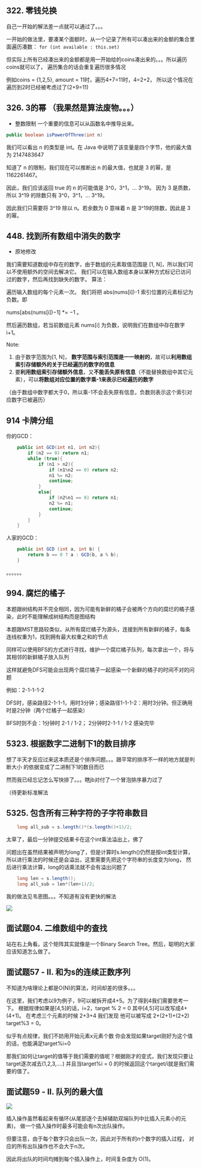 ## 322. 零钱兑换

自己一开始的解法差一点就可以通过了。。。

一开始的做法里，要凑某个面额时，从一个记录了所有可以凑出来的金额的集合里面遍历凑数：
`for (int available : this.set)`

但实际上所有已经凑出来的金额都是用一开始给的coins凑出来的。。。所以遍历coins就可以了，
遍历集合的话会重复遍历很多情况

例如coins = {1,2,5}, amount = 11时，遍历4+7=11时，4=2+2，
所以这个情况在遍历到2时已经被考虑过了(2+9=11)

## 326. 3的幂 （我果然是算法废物。。。）

- 整数限制
一个重要的信息可以从函数名中推导出来。

```java
public boolean isPowerOfThree(int n)
``` 

我们可以看出 n 的类型是 int。在 Java 中说明了该变量是四个字节，他的最大值为 2147483647

知道了 n 的限制，我们现在可以推断出 n 的最大值，也就是 3 的幂，是 1162261467。

因此，我们应该返回 true 的 n 的可能值是 3^0，3^1，... 3^19。
因为 3 是质数，所以 3^19 的除数只有 3^0，3^1，... 3^19。

因此我们只需要将 3^19 除以 n。若余数为 0 意味着 n 是 3^19的除数，因此是 3 的幂。


## 448. 找到所有数组中消失的数字

- 原地修改

我们需要知道数组中存在的数字，由于数组的元素取值范围是 \[1, N\]，所以我们可以不使用额外的空间去解决它。
我们可以在输入数组本身以某种方式标记已访问过的数字，然后再找到缺失的数字。
算法：

遍历输入数组的每个元素一次。
我们将把 abs(nums\[i\])-1 索引位置的元素标记为负数。即 

nums\[abs(nums\[i\])−1\] *= −1 。

然后遍历数组，若当前数组元素 nums\[i\] 为负数，说明我们在数组中存在数字 i+1。

Note:

1. 由于数字范围为\[1, N\]， **数字范围与索引范围是一一映射的**，故可以**利用数组索引存储额外的关于已经遍历的数字的信息**
2. 要**利用数组索引存储额外信息**，又**不能丢失原有信息**（不能替换数组中其它元素），可以**将数组对应位置的数字乘-1来表示已经遍历的数字**

（由于数组中数字都大于0，所以乘-1不会丢失原有信息，负数则表示这个索引对应数字已被遍历）

## 914 卡牌分组

你的GCD：
```java
    public int GCD(int n1, int n2){
        if (n2 == 0) return n1;
        while (true){
            if (n1 > n2){
                if (n1%n2 == 0) return n2;
                n1 %= n2;
                continue;
            }
            else{
                if (n2%n1 == 0) return n1;
                n2 %= n1;
                continue;
            }
        }
    }
```

人家的GCD：
```java
    public int GCD (int a, int b) {
        return b == 0 ? a : GCD(b, a % b);
    }
```
。。。。。。

## 994. 腐烂的橘子

本题跟树结构并不完全相同，因为可能有新鲜的橘子会被两个方向的腐烂的橘子感染，此时不能理解成树结构而是图结构

本题跟MST思路较类似，从所有腐烂橘子为源头，连接到所有新鲜的橘子，每条连线权重为1，找到拥有最大权重之和的节点

同样可以使用BFS的方式进行寻找，维护一个腐烂橘子队列，每次拿出一个，将与其相邻的新鲜橘子放入队列

这样就避免DFS可能会出现两个腐烂橘子一起感染一个新鲜的橘子的时间不对的问题

例如：2-1-1-1-2

DFS时，感染路径2-1-1-1，用时3分钟；感染路径1-1-1-2：用时3分钟。但正确用时是2分钟（两个烂橘子一起感染）

BFS时则不会：1分钟时 2-1 / 1-2； 2分钟时2-1-1 / 1-2 感染完毕

## 5323. 根据数字二进制下1的数目排序

想了半天才反应过来这本质还是个排序问题。。。跟平常的排序不一样的地方就是判断大小
的依据变成了二进制下1的数目而已

然而我已经忘记怎么写快排了。。。瞎jb对付了一个冒泡排序暴力过了

（待更新标准解法

## 5325. 包含所有三种字符的子字符串数目

```java
    long all_sub = s.length()*(s.length()+1)/2;
```

太草了，最后一分钟提交结果卡在这个int乘法溢出上，佛了

问题出在虽然结果被声明为long了，但是计算时s.length()仍然是按int类型计算，
所以进行乘法的时候还是会溢出，这里需要先把这个字符串的长度变为long，
然后进行乘法计算，long的话乘法就不会有溢出问题了

```java
    long len = s.length();
    long all_sub = len*(len+1)/2;
```

我的做法见韦恩图。。。不知道有没有更快的解法

![](./Asset/Q5325.jpeg)

## 面试题04. 二维数组中的查找
站在右上角看。这个矩阵其实就像是一个Binary Search Tree。然后，聪明的大家应该知道怎么做了。

## 面试题57 - II. 和为s的连续正数序列

不知道为啥理论上都是O(N)的算法，时间却差的很多。。。

在这里，我们考虑以9为例子，9可以被拆开成4+5。为了得到4我们需要思考一下。
根据规律如果是\[4,5\]的话，i=2，target % 2 = 0 其中\[4,5\]可以改写成4+(4+1)。 
在考虑三个元素的时候 2+3+4 我们发现 他可以被写成 2+(2+1)+(2+2) target%3 = 0。

似乎有点规律，我们不妨用开始元素x元素个数 你会发现如果target刚好为这个值的话，也能满足target%i=0 

那我们如何让target的值等于我们需要的值呢？根据刚才的变式，我们发现只要让target逐次减去(1,2,3,....)
并且当target%i = 0 的时候返回这个target/i就是我们需要的值了。

## 面试题59 - II. 队列的最大值

![](./Asset/Q_59.gif)

插入操作虽然看起来有循环(从尾部逐个去掉辅助双端队列中比插入元素小的元素)，
做一个插入操作时最多可能会有n次出队操作。

但要注意，由于每个数字只会出队一次，因此对于所有的n个数字的插入过程，
对应的所有出队操作也不会大于n次。

因此将出队的时间均摊到每个插入操作上，时间复杂度为 O(1)。
